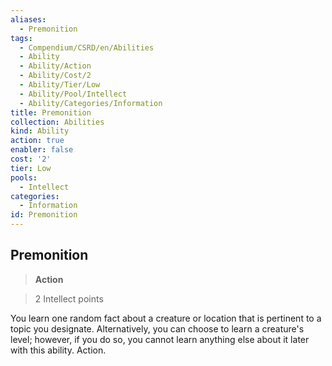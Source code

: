 ```yaml
---
aliases:
  - Premonition
tags:
  - Compendium/CSRD/en/Abilities
  - Ability
  - Ability/Action
  - Ability/Cost/2
  - Ability/Tier/Low
  - Ability/Pool/Intellect
  - Ability/Categories/Information
title: Premonition
collection: Abilities
kind: Ability
action: true
enabler: false
cost: '2'
tier: Low
pools:
  - Intellect
categories:
  - Information
id: Premonition
---
```

## Premonition    
>**Action**    
>2 Intellect points  
    
You learn one random fact about a creature or location that is pertinent to a topic you designate. Alternatively, you can choose to learn a creature's level; however, if you do so, you cannot learn anything else about it later with this ability. Action.
